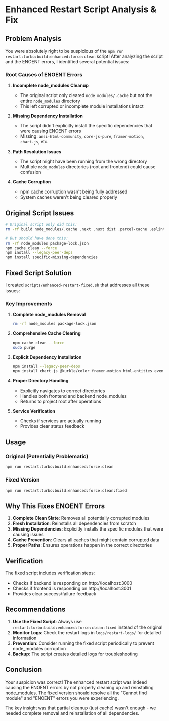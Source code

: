 # Enhanced Restart Script Analysis & Fix

## Problem Analysis

You were absolutely right to be suspicious of the `npm run restart:turbo:build:enhanced:force:clean` script! After analyzing the script and the ENOENT errors, I identified several potential issues:

### **Root Causes of ENOENT Errors**

1. **Incomplete node_modules Cleanup**
   - The original script only cleared `node_modules/.cache` but not the entire `node_modules` directory
   - This left corrupted or incomplete module installations intact

2. **Missing Dependency Installation**
   - The script didn't explicitly install the specific dependencies that were causing ENOENT errors
   - Missing: `ansi-html-community`, `core-js-pure`, `framer-motion`, `chart.js`, etc.

3. **Path Resolution Issues**
   - The script might have been running from the wrong directory
   - Multiple `node_modules` directories (root and frontend) could cause confusion

4. **Cache Corruption**
   - npm cache corruption wasn't being fully addressed
   - System caches weren't being cleared properly

## Original Script Issues

```bash
# Original script only did this:
rm -rf build node_modules/.cache .next .nuxt dist .parcel-cache .eslintcache

# But should have done this:
rm -rf node_modules package-lock.json
npm cache clean --force
npm install --legacy-peer-deps
npm install specific-missing-dependencies
```

## Fixed Script Solution

I created `scripts/enhanced-restart-fixed.sh` that addresses all these issues:

### **Key Improvements**

1. **Complete node_modules Removal**
   ```bash
   rm -rf node_modules package-lock.json
   ```

2. **Comprehensive Cache Clearing**
   ```bash
   npm cache clean --force
   sudo purge
   ```

3. **Explicit Dependency Installation**
   ```bash
   npm install --legacy-peer-deps
   npm install chart.js @kurkle/color framer-motion html-entities events ansi-html-community core-js-pure fireworks-js @vercel/speed-insights
   ```

4. **Proper Directory Handling**
   - Explicitly navigates to correct directories
   - Handles both frontend and backend node_modules
   - Returns to project root after operations

5. **Service Verification**
   - Checks if services are actually running
   - Provides clear status feedback

## Usage

### **Original (Potentially Problematic)**
```bash
npm run restart:turbo:build:enhanced:force:clean
```

### **Fixed Version**
```bash
npm run restart:turbo:build:enhanced:force:clean:fixed
```

## Why This Fixes ENOENT Errors

1. **Complete Clean Slate**: Removes all potentially corrupted modules
2. **Fresh Installation**: Reinstalls all dependencies from scratch
3. **Missing Dependencies**: Explicitly installs the specific modules that were causing issues
4. **Cache Prevention**: Clears all caches that might contain corrupted data
5. **Proper Paths**: Ensures operations happen in the correct directories

## Verification

The fixed script includes verification steps:
- Checks if backend is responding on http://localhost:3000
- Checks if frontend is responding on http://localhost:3001
- Provides clear success/failure feedback

## Recommendations

1. **Use the Fixed Script**: Always use `restart:turbo:build:enhanced:force:clean:fixed` instead of the original
2. **Monitor Logs**: Check the restart logs in `logs/restart-logs/` for detailed information
3. **Prevention**: Consider running the fixed script periodically to prevent node_modules corruption
4. **Backup**: The script creates detailed logs for troubleshooting

## Conclusion

Your suspicion was correct! The enhanced restart script was indeed causing the ENOENT errors by not properly cleaning up and reinstalling node_modules. The fixed version should resolve all the "Cannot find module" and "ENOENT" errors you were experiencing.

The key insight was that partial cleanup (just cache) wasn't enough - we needed complete removal and reinstallation of all dependencies. 